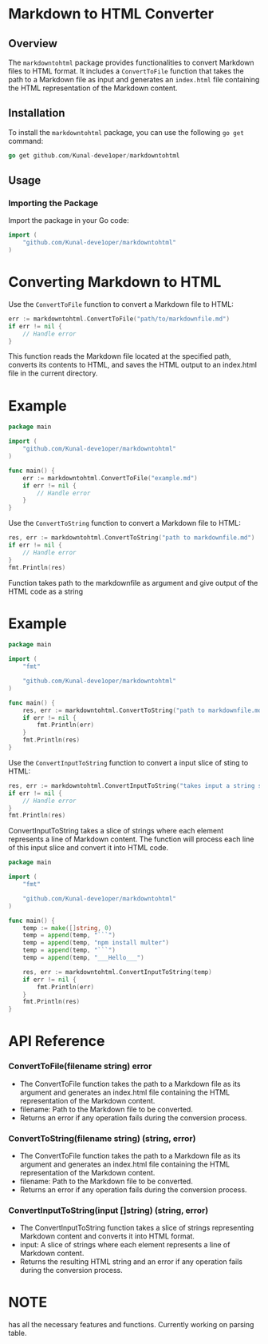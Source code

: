 # Markdown to HTML Converter

## Overview

The `markdowntohtml` package provides functionalities to convert Markdown files to HTML format. It includes a `ConvertToFile` function that takes the path to a Markdown file as input and generates an `index.html` file containing the HTML representation of the Markdown content.

## Installation

To install the `markdowntohtml` package, you can use the following `go get` command:

```go
go get github.com/Kunal-deve1oper/markdowntohtml
```

## Usage

### Importing the Package

Import the package in your Go code:

```go
import (
	"github.com/Kunal-deve1oper/markdowntohtml"
)
```

# Converting Markdown to HTML

Use the `ConvertToFile` function to convert a Markdown file to HTML:

```go
err := markdowntohtml.ConvertToFile("path/to/markdownfile.md")
if err != nil {
    // Handle error
}
```

This function reads the Markdown file located at the specified path, converts its contents to HTML, and saves the HTML output to an index.html file in the current directory.

# Example

```go
package main

import (
	"github.com/Kunal-deve1oper/markdowntohtml"
)

func main() {
	err := markdowntohtml.ConvertToFile("example.md")
	if err != nil {
		// Handle error
	}
}
```

Use the `ConvertToString` function to convert a Markdown file to HTML:

```go
res, err := markdowntohtml.ConvertToString("path to markdownfile.md")
if err != nil {
    // Handle error
}
fmt.Println(res)
```

Function takes path to the markdownfile as argument and give output of the HTML code as a string

# Example

```go
package main

import (
	"fmt"

	"github.com/Kunal-deve1oper/markdowntohtml"
)

func main() {
	res, err := markdowntohtml.ConvertToString("path to markdownfile.md")
	if err != nil {
		fmt.Println(err)
	}
	fmt.Println(res)
}
```

Use the `ConvertInputToString` function to convert a input slice of sting to HTML:

```go
res, err := markdowntohtml.ConvertInputToString("takes input a string slice")
if err != nil {
    // Handle error
}
fmt.Println(res)
```

ConvertInputToString takes a slice of strings where each element represents a line of Markdown content. The function will process each line of this input slice and convert it into HTML code.

```go
package main

import (
	"fmt"

	"github.com/Kunal-deve1oper/markdowntohtml"
)

func main() {
	temp := make([]string, 0)
	temp = append(temp, "```")
	temp = append(temp, "npm install multer")
	temp = append(temp, "```")
	temp = append(temp, "___Hello___")

	res, err := markdowntohtml.ConvertInputToString(temp)
	if err != nil {
		fmt.Println(err)
	}
	fmt.Println(res)
}

```

# API Reference

### ConvertToFile(filename string) error

- The ConvertToFile function takes the path to a Markdown file as its argument and generates an index.html file containing the HTML representation of the Markdown content.
- filename: Path to the Markdown file to be converted.
- Returns an error if any operation fails during the conversion process.

### ConvertToString(filename string) (string, error)

- The ConvertToFile function takes the path to a Markdown file as its argument and generates an index.html file containing the HTML representation of the Markdown content.
- filename: Path to the Markdown file to be converted.
- Returns an error if any operation fails during the conversion process.

### ConvertInputToString(input []string) (string, error)
- The ConvertInputToString function takes a slice of strings representing Markdown content and converts it into HTML format.
- input: A slice of strings where each element represents a line of Markdown content.
- Returns the resulting HTML string and an error if any operation fails during the conversion process.

# NOTE

has all the necessary features and functions.
Currently working on parsing table.
